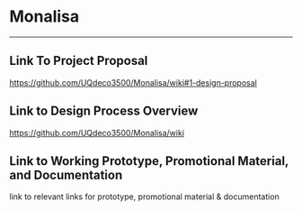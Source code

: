 # Monalisa
***
## Link To Project Proposal
https://github.com/UQdeco3500/Monalisa/wiki#1-design-proposal

## Link to Design Process Overview
https://github.com/UQdeco3500/Monalisa/wiki

## Link to Working Prototype, Promotional Material, and Documentation  
link to relevant links for prototype, promotional material & documentation
